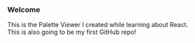 ### Welcome
This is the Palette Viewer I created while learning about React.<br>
This is also going to be my first GitHub repo!